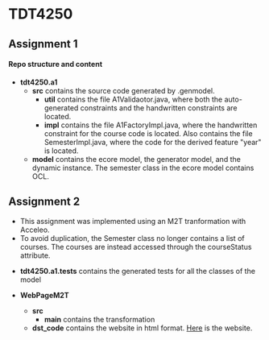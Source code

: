 # TDT4250
## Assignment 1
#### Repo structure and content
* **tdt4250.a1**
     * **src** contains the source code generated by .genmodel.
          * **util** contains the file A1Validaotor.java, where both the auto-generated constraints and the handwritten constraints are located.
          * **impl** contains the file A1FactoryImpl.java, where the handwritten constraint for the course code is located. Also contains the file SemesterImpl.java, where the code for the derived feature "year" is located.
     * **model** contains the ecore model, the generator model, and the dynamic instance. The semester class in the ecore model contains OCL.

## Assignment 2

- This assignment was implemented using an M2T tranformation with Acceleo.
- To avoid duplication, the Semester class no longer contains a list of courses. The courses are instead accessed through the courseStatus attribute.

* **tdt4250.a1.tests**
     contains the generated tests for all the classes of the model

* **WebPageM2T**
     * **src**
          * **main** contains the transformation
     * **dst_code** contains the website in html format. [Here](https://github.com/Herchr/TDT4250/WebPageM2T/dst_code/NTNU.html) is the website.
 

    
